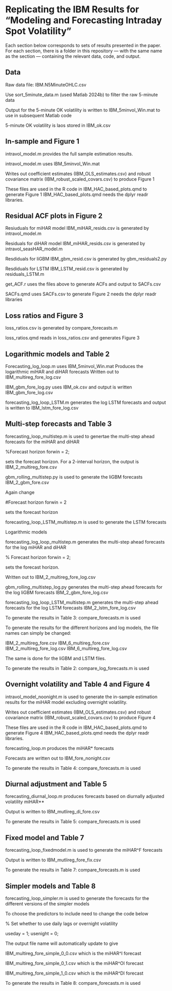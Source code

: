# Replicating the IBM Results for “Modeling and Forecasting Intraday Spot Volatility”

Each section below corresponds to sets of results presented in the paper. For each section, there is a folder in this repository — with the same name as the section — containing the relevant data, code, and output.

## Data
Raw data file: IBM.N5MinuteOHLC.csv

Use sort_5minute_data.m (used Matlab 2024b) to filter the raw 5-minute data

Output for the 5-minute OK volatility is written to IBM_5minvol_Win.mat to use in subsequent Matlab code

5-minute OK volatility is laos stored in IBM_ok.csv

## In-sample and Figure 1

intravol_model.m provides the full sample estimation results.

intravol_model.m uses IBM_5minvol_Win.mat

Writes out coefficient estimates (IBM_OLS_estimates.csv) and robust covariance matrix 
(IBM_robust_scaled_covars.csv) to produce Figure 1

These files are used in the R code in IBM_HAC_based_plots.qmd to generate Figure 1
IBM_HAC_based_plots.qmd needs the dplyr readr libraries.

## Residual ACF plots in Figure 2

Resiuduals for miHAR model
IBM_miHAR_resids.csv is generated by intravol_model.m

Residuals for diHAR model
IBM_miHAR_resids.csv is generated by intravol_seasHAR_model.m

Resdiduals for liGBM
IBM_gbm_resid.csv is generated by gbm_residuals2.py

Resdiduals for LSTM
IBM_LSTM_resid.csv is generated by residuals_LSTM.m

get_ACF.r uses the files above to generate ACFs and output to SACFs.csv

SACFs.qmd uses SACFs.csv to generate Figure 2 needs the dplyr readr libraries

## Loss ratios and Figure 3

loss_ratios.csv is generated by compare_forecasts.m

loss_ratios.qmd reads in loss_ratios.csv and generates Figure 3

## Logarithmic models and Table 2

Forecasting_log_loop.m uses IBM_5minvol_Win.mat
Produces the logarithmic miHAR and diHAR forecasts 
Written out to IBM_multireg_fore_log.csv

IBM_gbm_fore_log.py uses IBM_ok.csv and output is written IBM_gbm_fore_log.csv

forecasting_log_loop_LSTM.m generates the log LSTM forecasts and output is written to IBM_lstm_fore_log.csv

## Multi-step forecasts and Table 3

forecasting_loop_multistep.m is used to genertae the multi-step ahead forecasts for the miHAR and diHAR

%Forecast horizon
forwin = 2;

sets the forecast horizon. For a 2-interval horizon, the output is IBM_2_multireg_fore.csv

gbm_rolling_multistep.py is used to generate the liGBM forecasts IBM_2_gbm_fore.csv

Again change

#Forecast horizon
forwin = 2

sets the forecast horizon

forecasting_loop_LSTM_multistep.m is used to generate the LSTM forecasts 

Logarithmic models

forecasting_log_loop_multistep.m generates the multi-step ahead forecasts for the log miHAR and diHAR

% Forecast horizon
forwin = 2;

sets the forecast horizon.

Written out to IBM_2_multireg_fore_log.csv

gbm_rolling_multistep_log.py generates the multi-step ahead forecasts for the log liGBM forecasts IBM_2_gbm_fore_log.csv

forecasting_log_loop_LSTM_multistep.m generates the multi-step ahead forecasts for the log LSTM forecasts IBM_2_lstm_fore_log.csv

To generate the results in Table 3: compare_forecasts.m is used

To generate the results for the different horizons and log models, the file names can simply be changed:

IBM_2_multireg_fore.csv
IBM_6_multireg_fore.csv
IBM_2_multireg_fore_log.csv
IBM_6_multireg_fore_log.csv

The same is done for the liGBM and LSTM files.

To generate the results in Table 2: compare_log_forecasts.m is used

## Overnight volatility and Table 4 and Figure 4

intravol_model_noonight.m is used to generate the in-sample estimation results for the miHAR model 
excluding overnight volatility.

Writes out coefficient estimates (IBM_OLS_estimates.csv) and robust covariance matrix 
(IBM_robust_scaled_covars.csv) to produce Figure 4

These files are used in the R code in IBM_HAC_based_plots.qmd to generate Figure 4
IBM_HAC_based_plots.qmd needs the dplyr readr libraries.

forecasting_loop.m produces the miHAR* forecasts

Forecasts are written out to IBM_fore_nonight.csv

To generate the results in Table 4: compare_forecasts.m is used

## Diurnal adjustment and Table 5

forecasting_diurnal_loop.m produces forecasts based on diurnally adjusted volatility miHAR**

Output is written to IBM_mutlireg_di_fore.csv

To generate the results in Table 5: compare_forecasts.m is used

## Fixed model and Table 7

forecasting_loop_fixedmodel.m is used to generate the miHAR^F forecasts

Output is written to IBM_mutlireg_fore_fix.csv

To generate the results in Table 7: compare_forecasts.m is used

## Simpler models and Table 8

forecasting_loop_simpler.m is used to generate the forecasts for the different versions of the simpler models

To choose the predictors to include need to change the code below 

% Set whether to use daily lags or overnight volatility

useday = 1;
usenight = 0;

The output file name will automatically update to give

IBM_multireg_fore_simple_0_0.csv which is the miHAR^I forecast

IBM_multireg_fore_simple_0_1.csv which is the miHAR^OI forecast

IBM_multireg_fore_simple_1_0.csv which is the miHAR^DI forecast

To generate the results in Table 8: compare_forecasts.m is used

